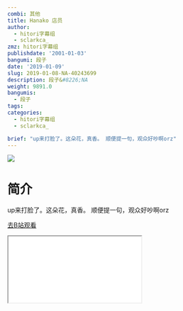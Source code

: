 ```yaml
---
combi: 其他
title: Hanako 店员 
author:
  - hitori字幕组
  - sclarkca_
zmz: hitori字幕组
publishdate: '2001-01-03'
bangumi: 段子
date: '2019-01-09'
slug: 2019-01-08-NA-40243699
description: 段子&#8226;NA
weight: 9891.0
bangumis:
  - 段子
tags:
categories:
  - hitori字幕组
  - sclarkca_

brief: "up来打脸了。这朵花，真香。 顺便提一句，观众好吵啊orz"
---
```

![](https://i.imgur.com/zLYtME0.jpg)
# 简介  
up来打脸了。这朵花，真香。
顺便提一句，观众好吵啊orz  

[去B站观看](https://www.bilibili.com/video/av40243699/)
<div class ="resp-container"><iframe class="testiframe" src="//player.bilibili.com/player.html?aid=40243699"", scrolling="no", allowfullscreen="true" > </iframe></div> 
